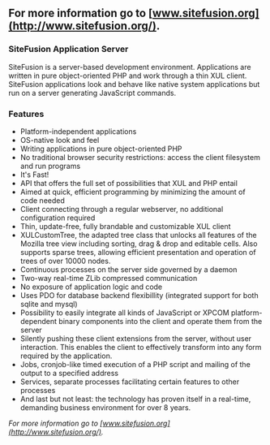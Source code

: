 
## For more information go to [www.sitefusion.org](http://www.sitefusion.org/).


### SiteFusion Application Server

SiteFusion is a server-based development environment. Applications are written in pure object-oriented PHP and work through a thin XUL client. SiteFusion applications look and behave like native system applications but run on a server generating JavaScript commands.


### Features

 * Platform-independent applications
 * OS-native look and feel
 * Writing applications in pure object-oriented PHP
 * No traditional browser security restrictions: access the client filesystem and run programs
 * It's Fast!
 * API that offers the full set of possibilities that XUL and PHP entail
 * Aimed at quick, efficient programming by minimizing the amount of code needed
 * Client connecting through a regular webserver, no additional configuration required
 * Thin, update-free, fully brandable and customizable XUL client
 * XULCustomTree, the adapted tree class that unlocks all features of the Mozilla tree view including sorting, drag & drop and editable cells. Also supports sparse trees, allowing efficient presentation and operation of trees of over 10000 nodes.
 * Continuous processes on the server side governed by a daemon
 * Two-way real-time ZLib compressed communication
 * No exposure of application logic and code
 * Uses PDO for database backend flexibillity (integrated support for both sqlite and mysql)
 * Possibility to easily integrate all kinds of JavaScript or XPCOM platform-dependent binary components into the client and operate them from the server
 * Silently pushing these client extensions from the server, without user interaction. This enables the client to effectively transform into any form required by the application.
 * Jobs, cronjob-like timed execution of a PHP script and mailing of the output to a specified address
 * Services, separate processes facilitating certain features to other processes
 * And last but not least: the technology has proven itself in a real-time, demanding business environment for over 8 years.


*For more information go to [www.sitefusion.org](http://www.sitefusion.org/).*
